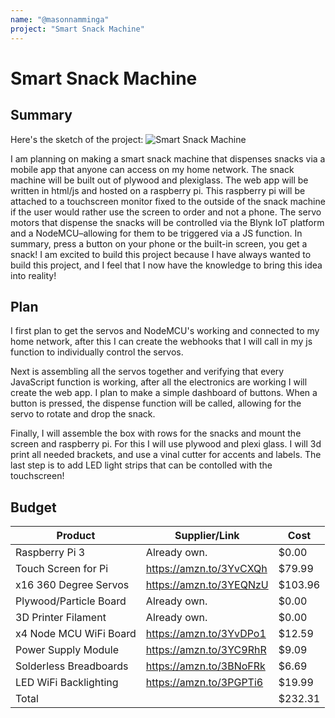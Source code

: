 ```yaml
---
name: "@masonnamminga"
project: "Smart Snack Machine"
---
```


# Smart Snack Machine

## Summary

Here's the sketch of the project:
![Smart Snack Machine](https://user-images.githubusercontent.com/65808924/208973874-4825a188-5b4b-48c1-a1e1-f3da54840e59.png)


I am planning on making a smart snack machine that dispenses snacks via a mobile app that anyone can access on my home network. The snack machine will be built out of plywood and plexiglass. The web app will be written in html/js and hosted on a raspberry pi. This raspberry pi will be attached to a touchscreen monitor fixed to the outside of the snack machine if the user would rather use the screen to order and not a phone. The servo motors that dispense the snacks will be controlled via the Blynk IoT platform and a NodeMCU–allowing for them to be triggered via a JS function. In summary, press a button on your phone or the built-in screen, you get a snack! I am excited to build this project because I have always wanted to build this project, and I feel that I now have the knowledge to bring this idea into reality!

## Plan

I first plan to get the servos and NodeMCU's working and connected to my home network, after this I can create the webhooks that I will call in my js function to individually control the servos. 

Next is assembling all the servos together and verifying that every JavaScript function is working, after all the electronics are working I will create the web app. I plan to make a simple dashboard of buttons. When a button is pressed, the dispense function will be called, allowing for the servo to rotate and drop the snack. 

Finally, I will assemble the box with rows for the snacks and mount the screen and raspberry pi. For this I will use plywood and plexi glass. I will 3d print all needed brackets, and use a vinal cutter for accents and labels. The last step is to add LED light strips that can be contolled with the touchscreen!


## Budget

| Product                 | Supplier/Link                         | Cost    |
| ----------------------- | ------------------------------------- | ------- |
| Raspberry Pi 3          | Already own.                          | $0.00   |
| Touch Screen for Pi     | https://amzn.to/3YvCXQh               | $79.99  |
| x16 360 Degree Servos   | https://amzn.to/3YEQNzU               | $103.96 |
| Plywood/Particle Board  | Already own.                          | $0.00   |
| 3D Printer Filament     | Already own.                          | $0.00   |
| x4 Node MCU WiFi Board  | https://amzn.to/3YvDPo1               | $12.59  |
| Power Supply Module     | https://amzn.to/3YC9RhR               | $9.09   |
| Solderless Breadboards  | https://amzn.to/3BNoFRk               | $6.69   |
| LED WiFi Backlighting   | https://amzn.to/3PGPTi6               | $19.99  |
| Total                   |                                       | $232.31 |





